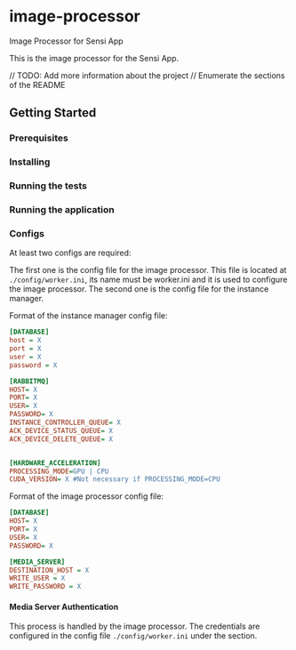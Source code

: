 # image-processor

Image Processor for Sensi App

This is the image processor for the Sensi App.

// TODO: Add more information about the project
// Enumerate the sections of the README

## Getting Started

### Prerequisites

### Installing

### Running the tests

### Running the application



### Configs

At least two configs are required:

The first one is the config file for the image processor. This file is located at `./config/worker.ini`, its name must be worker.ini and it is used to configure the image processor.
The second one is the config file for the instance manager.

Format of the instance manager config file:

```ini
[DATABASE]
host = X
port = X
user = X
password = X

[RABBITMQ]
HOST= X
PORT= X
USER= X
PASSWORD= X
INSTANCE_CONTROLLER_QUEUE= X
ACK_DEVICE_STATUS_QUEUE= X
ACK_DEVICE_DELETE_QUEUE= X


[HARDWARE_ACCELERATION]
PROCESSING_MODE=GPU | CPU
CUDA_VERSION= X #Not necessary if PROCESSING_MODE=CPU
```

Format of the image processor config file:

```ini
[DATABASE]
HOST= X
PORT= X
USER= X
PASSWORD= X

[MEDIA_SERVER]
DESTINATION_HOST = X
WRITE_USER = X
WRITE_PASSWORD = X

```

#### Media Server Authentication

This process is handled by the image processor.
The credentials are configured in the config file `./config/worker.ini` under the section.